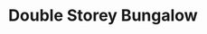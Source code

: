 ---
layout: post
categories: [sale, house, bungalow]
title: "Double Storey Bungalow"
price: "80 Lac"
front: "6 Rooms + Drawing Room + Kitchen"
baths: "5"
workshops: "Garage"
address: "Justice Hameed Colony"
type: "Bungalow FOR SALE"
area: "8 Marla"
---